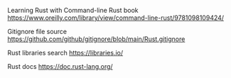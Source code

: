 Learning Rust with Command-line Rust book
https://www.oreilly.com/library/view/command-line-rust/9781098109424/

Gitignore file source
https://github.com/github/gitignore/blob/main/Rust.gitignore

Rust libraries search
https://libraries.io/

Rust docs
https://doc.rust-lang.org/
